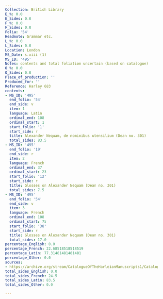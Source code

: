 ```yaml
---
Collection: British Library
E_%: 0.0
E_Sides: 0.0
F_%: 0.0
F_Sides: 0.0
Folia: '54'
Headnote: Grammar etc.
L_%: 0.0
L_Sides: 0.0
Location: London
MS_Date: s.xiii (1)
MS_ID: '495'
Notes: contents and total foliation uncertain (based on catalogue)
O_%: 0.0
O_Sides: 0.0
Place_of_production: ''
Produced_for: ''
Reference: Harley 683
contents:
- MS_ID: '495'
  end_folio: '54'
  end_side: v
  item: 1
  language: Latin
  ordinal_end: 108
  ordinal_start: 1
  start_folio: '1'
  start_side: r
  title: Alexander Nequam, de nominibus utensilium (Dean no. 301)
  total_sides: 83.5
- MS_ID: '495'
  end_folio: '19'
  end_side: r
  item: 2
  language: French
  ordinal_end: 37
  ordinal_start: 23
  start_folio: '12'
  start_side: r
  title: Glosses on Alexander Nequam (Dean no. 301)
  total_sides: 7.5
- MS_ID: '495'
  end_folio: '54'
  end_side: v
  item: 3
  language: French
  ordinal_end: 108
  ordinal_start: 75
  start_folio: '38'
  start_side: r
  title: Glosses on Alexander Nequam (Dean no. 301)
  total_sides: 17.0
percentage_English: 0.0
percentage_French: 22.68518518518519
percentage_Latin: 77.31481481481481
percentage_Other: 0.0
sources:
- https://archive.org/stream/CatalogueOfTheHarleianManuscripts1/Catalogue_of_the_Harleian_Manuscripts_1#page/n455/mode/1up
total_sides_English: 0.0
total_sides_French: 24.5
total_sides_Latin: 83.5
total_sides_Other: 0.0

---
```

